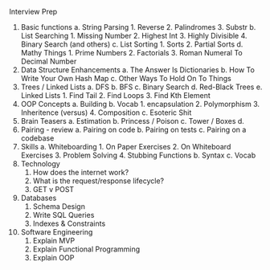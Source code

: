 Interview Prep

1. Basic functions
	a. String Parsing
		1. Reverse
		2. Palindromes
		3. Substr
	b. List Searching
		1. Missing Number
		2. Highest Int
		3. Highly Divisible
		4. Binary Search (and others)
	c. List Sorting
		1. Sorts
		2. Partial Sorts
	d. Mathy Things
		1. Prime Numbers
		2. Factorials
		3. Roman Numeral To Decimal Number
2. Data Structure Enhancements
	a. The Answer Is Dictionaries
	b. How To Write Your Own Hash Map
	c. Other Ways To Hold On To Things
3. Trees / Linked Lists
	a. DFS
	b. BFS
	c. Binary Search
	d. Red-Black Trees
	e. Linked Lists
		1. Find Tail
		2. Find Loops
		3. Find Kth Element
4. OOP Concepts
	a. Building
	b. Vocab
		1. encapsulation
		2. Polymorphism
		3. Inheritence (versus)
		4. Composition
	c. Esoteric Shit
5. Brain Teasers
	a. Estimation
	b. Princess / Poison
	c. Tower / Boxes
	d. 
6. Pairing - review
	a. Pairing on code
	b. Pairing on tests
	c. Pairing on a codebase
7. Skills
	a. Whiteboarding
		1. On Paper Exercises
		2. On Whiteboard Exercises
		3. Problem Solving
		4. Stubbing Functions
	b. Syntax
	c. Vocab
8. Technology
	1. How does the internet work?
	2. What is the request/response lifecycle?
	3. GET v POST
9. Databases
	1. Schema Design
	2. Write SQL Queries
	3. Indexes & Constraints
10. Software Engineering
	1. Explain MVP
	2. Explain Functional Programming
	3. Explain OOP
